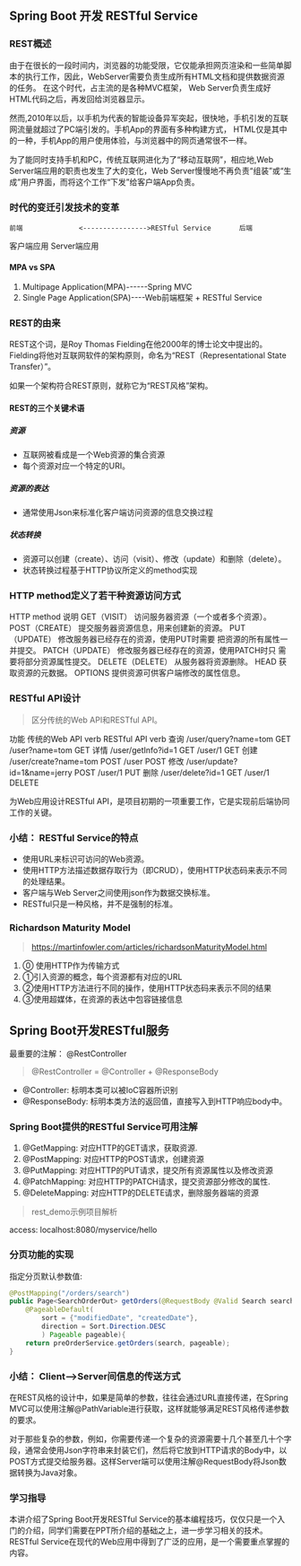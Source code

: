 ## Spring Boot 开发 RESTful Service

### REST概述

由于在很长的一段时间内，浏览器的功能受限，它仅能承担网页渲染和一些简单脚本的执行工作，因此，WebServer需要负责生成所有HTML文档和提供数据资源的任务。
在这个时代，占主流的是各种MVC框架， Web Server负责生成好HTML代码之后，再发回给浏览器显示。

然而,2010年以后，以手机为代表的智能设备异军突起，很快地，手机引发的互联网流量就超过了PC端引发的。手机App的界面有多种构建方式， HTML仅是其中的一种，手机App的用户使用体验，与浏览器中的网页通常很不一样。

为了能同时支持手机和PC，传统互联网进化为了“移动互联网”，相应地,Web Server端应用的职责也发生了大的变化，Web Server慢慢地不再负责“组装”或“生成”用户界面，而将这个工作“下发”给客户端App负责。

### 时代的变迁引发技术的变革

    前端				<---------------->RESTful Service   	后端
客户端应用 									             Server端应用

#### MPA vs SPA

1. Multipage Application(MPA)------Spring MVC
2. Single Page Application(SPA)----Web前端框架 + RESTful Service


### REST的由来

REST这个词，是Roy Thomas Fielding在他2000年的博士论文中提出的。
Fielding将他对互联网软件的架构原则，命名为“REST（Representational State Transfer）”。

如果一个架构符合REST原则，就称它为“REST风格”架构。

#### REST的三个关键术语

##### 资源

* 互联网被看成是一个Web资源的集合资源
* 每个资源对应一个特定的URI。

##### 资源的表达

* 通常使用Json来标准化客户端访问资源的信息交换过程

##### 状态转换

* 资源可以创建（create）、访问（visit）、修改（update）和删除（delete）。
* 状态转换过程基于HTTP协议所定义的method实现

### HTTP method定义了若干种资源访问方式

HTTP method 			说明
GET（VISIT） 	访问服务器资源（一个或者多个资源）。
POST（CREATE） 	提交服务器资源信息，用来创建新的资源。
PUT（UPDATE） 	修改服务器已经存在的资源，使用PUT时需要
把资源的所有属性一并提交。
PATCH（UPDATE）  修改服务器已经存在的资源，使用PATCH时只
需要将部分资源属性提交。
DELETE（DELETE） 从服务器将资源删除。
HEAD 			获取资源的元数据。
OPTIONS   		提供资源可供客户端修改的属性信息。

### RESTful API设计

> 区分传统的Web API和RESTful API。

功能 传统的Web API 					verb  RESTful API 		verb
查询 /user/query?name=tom    		GET   /user?name=tom 	GET
详情 /user/getInfo?id=1 		 		GET   /user/1 			GET
创建 /user/create?name=tom   		POST  /user 			POST
修改 /user/update?id=1&name=jerry	POST  /user/1 			PUT
删除 /user/delete?id=1 			    GET   /user/1 			DELETE

为Web应用设计RESTful API，是项目初期的一项重要工作，它是实现前后端协同工作的关键。

### 小结： RESTful Service的特点

* 使用URL来标识可访问的Web资源。
* 使用HTTP方法描述数据存取行为（即CRUD），使用HTTP状态码来表示不同的处理结果。
* 客户端与Web Server之间使用json作为数据交换标准。
* RESTful只是一种风格，并不是强制的标准。

### Richardson Maturity Model

> https://martinfowler.com/articles/richardsonMaturityModel.html

1. ⓪ 使用HTTP作为传输方式
2. ①引入资源的概念，每个资源都有对应的URL
3. ②使用HTTP方法进行不同的操作，使用HTTP状态码来表示不同的结果
4. ③使用超媒体，在资源的表达中包容链接信息

## Spring Boot开发RESTful服务

最重要的注解： @RestController

> @RestController = @Controller + @ResponseBody

* @Controller: 标明本类可以被IoC容器所识别
* @ResponseBody: 标明本类方法的返回值，直接写入到HTTP响应body中。

### Spring Boot提供的RESTful Service可用注解

1. @GetMapping: 对应HTTP的GET请求，获取资源.
2. @PostMapping: 对应HTTP的POST请求，创建资源
3. @PutMapping: 对应HTTP的PUT请求，提交所有资源属性以及修改资源
4. @PatchMapping: 对应HTTP的PATCH请求，提交资源部分修改的属性.
5. @DeleteMapping: 对应HTTP的DELETE请求，删除服务器端的资源

> rest_demo示例项目解析

access: localhost:8080/myservice/hello

### 分页功能的实现

指定分页默认参数值:

```java
@PostMapping("/orders/search")
public Page<SearchOrderOut> getOrders(@RequestBody @Valid Search search,
	@PageableDefault(
		sort = {"modifiedDate", "createdDate"},
		direction = Sort.Direction.DESC
		) Pageable pageable){
	return preOrderService.getOrders(search, pageable);
}
```

### 小结： Client-->Server间信息的传送方式

在REST风格的设计中，如果是简单的参数，往往会通过URL直接传递，在Spring MVC可以使用注解@PathVariable进行获取，这样就能够满足REST风格传递参数的要求。

对于那些复杂的参数，例如，你需要传递一个复杂的资源需要十几个甚至几十个字段，通常会使用Json字符串来封装它们，然后将它放到HTTP请求的Body中，以POST方式提交给服务器。这样Server端可以使用注解@RequestBody将Json数据转换为Java对象。

### 学习指导

本讲介绍了Spring Boot开发RESTful Service的基本编程技巧，仅仅只是一个入门的介绍，同学们需要在PPT所介绍的基础之上，进一步学习相关的技术。RESTful Service在现代的Web应用中得到了广泛的应用，是一个需要重点掌握的内容。